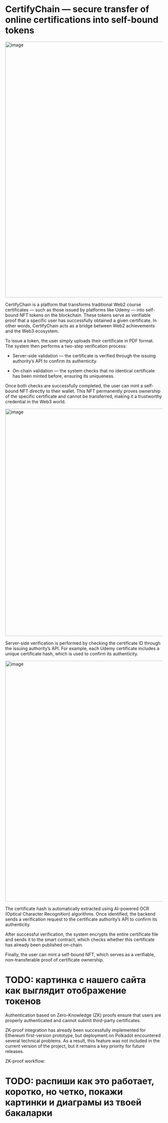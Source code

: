 # CertifyChain — secure transfer of online certifications into self-bound tokens
<img width="1172" height="819" alt="image" src="https://github.com/user-attachments/assets/9407e9c2-5ed2-4be0-81b0-30a8251c2c38" />

CertifyChain is a platform that transforms traditional Web2 course certificates — such as those issued by platforms like Udemy — into self-bound NFT tokens on the blockchain. These tokens serve as verifiable proof that a specific user has successfully obtained a given certificate. In other words, CertifyChain acts as a bridge between Web2 achievements and the Web3 ecosystem.

To issue a token, the user simply uploads their certificate in PDF format. The system then performs a two-step verification process:

- Server-side validation — the certificate is verified through the issuing authority’s API to confirm its authenticity.

- On-chain validation — the system checks that no identical certificate has been minted before, ensuring its uniqueness.

Once both checks are successfully completed, the user can mint a self-bound NFT directly to their wallet. This NFT permanently proves ownership of the specific certificate and cannot be transferred, making it a trustworthy credential in the Web3 world.

<img width="707" height="728" alt="image" src="https://github.com/user-attachments/assets/16603c7c-a68e-47d2-8769-884b207280e8" />

Server-side verification is performed by checking the certificate ID through the issuing authority’s API. For example, each Udemy certificate includes a unique certificate hash, which is used to confirm its authenticity.

<img width="1581" height="771" alt="image" src="https://github.com/user-attachments/assets/ad5c8a5d-ca97-4432-b7be-691c174fc72a" />

The certificate hash is automatically extracted using AI-powered OCR (Optical Character Recognition) algorithms. Once identified, the backend sends a verification request to the certificate authority’s API to confirm its authenticity.

After successful verification, the system encrypts the entire certificate file and sends it to the smart contract, which checks whether this certificate has already been published on-chain.

Finally, the user can mint a self-bound NFT, which serves as a verifiable, non-transferable proof of certificate ownership.

# TODO: картинка с нашего сайта как выглядит отображение токенов

Authentication based on Zero-Knowledge (ZK) proofs ensure that users are properly authenticated and cannot submit third-party certificates.

ZK-proof integration has already been successfully implemented for Ethereum first-version prototype, but deployment on Polkadot encountered several technical problems. As a result, this feature was not included in the current version of the project, but it remains a key priority for future releases.

ZK-proof workflow:

# TODO: распиши как это работает, коротко, но четко, покажи картинки и диаграмы из твоей бакаларки
